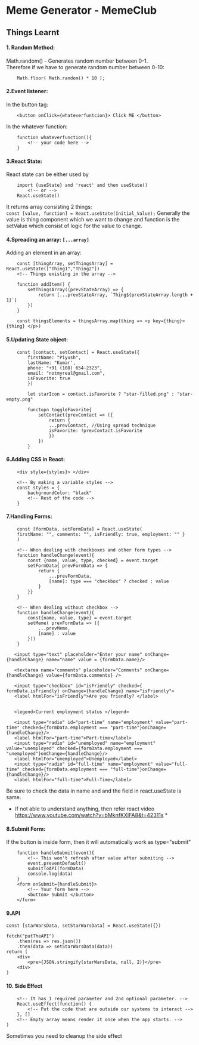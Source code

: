 # Meme Generator - MemeClub
##  Things Learnt 

#### 1. Random Method:
Math.random() - Generates random number between 0-1. </br>
Therefore if we have to generate random number between 0-10: </br>
```
    Math.floor( Math.random() * 10 );
```
        
    

#### 2.Event listener:
In the button tag: 
```
    <button onClick={whateverfuntcion}> Click ME </button>
```
In the whatever function: 
```
    function whateverfunction(){
        <!-- your code here -->
    }
```
    

#### 3.React State:
React state can be either used by
```
    import {useState} and 'react' and then useState()
        <!-- or -->
    React.useState()
```        
It returns array consisting 2 things: </br>
```const [value, function] = React.useState(Initial_Value);```
Generally the value is thing component which we want to change and function is the setValue which consist of logic for the value to change.

#### 4.Spreading an array: ```[...array]```
Adding an element in an array:
```
    const [thingArray, setThingsArray] = React.useState(["Thing1","Thing2"]) 
    <!-- Things existing in the array -->
```
```
    function addItem() {
        setThingsArray((prevStateArray) => {
            return [...prevStateArray, `Thing${prevStateArray.length + 1}`]
        })
    }
```
```
    const thingsElements = thingsArray.map(thing => <p key={thing}> {thing} </p>)
```

#### 5.Updating State object: 
```
    const [contact, setContact] = React.useState({
        firstName: "Piyush",
        lastName: "Kumar',
        phone: "+91 (108) 654-2323",
        email: "notmyreal@gmail.com",
        isFavorite: true
        })

        let starIcon = contact.isFavorite ? "star-filled.png" : "star-empty.png"

        functopn toggleFavorite{
            setContact(prevContact => ({
                return {
                ...prevContact, //Using spread technique
                isFavorite: !prevContact.isFavorite
                })
            })
        }
```

#### 6.Adding CSS in React:
```
    <div style={styles}> </div>

    <!-- By making a variable styles -->
    const styles = {
        backgroundColor: "black"
        <!-- Rest of the code -->
    }
```

#### 7.Handling Forms:
``` 
    const [formData, setFormData] = React.useState(
    firstName: "", comments: "", isFriendly: true, employment: "" }
    )

    <!-- When dealing with checkboxes and other form types -->
    function handleChange(event){
        const {name, value, type, checked} = event.target
        setFormData{ prevFormData => {
            return { 
                ...prevFormData,
                [name]: type === "checkbox" ? checked : value
            }
        }}
    }

    <!-- When dealing without checkbox -->
    function handleChange(event){
        const{name, value, type} = event.target
        setMeme( prevFormData => ({
            ...prevMeme,
            [name] : value
        }))
    }
```
 ```
    <input type="text" placeholder="Enter your name" onChange={handleChange} name="name" value = {formData.name}/>

    <textarea name="comments" placeholder="Comments" onChange={handleChange} value={formData.comments} />

    <input type="checkbox" id="isFriendly" checked={ formData.isFriendly} onChange={handleChange} name="isFriendly">
    <label htmlFor="isFriendly">Are you friendly? </label>


    <legend>Current employment status </legend>

    <input type="radio" id="part-time" name="employment" value="part-time" checked={formData.employment === "part-time"}onChange={handleChange}/>
    <label htmlFor="part-time">Part-time</label>
    <input type="radio" id="unemployed" name="employment" value="unemployed" checked={formData.employment === "unemployed"}onChange={handleChange}/>
    <label htmlFor="unemployed">Unemployed</label>
    <input type="radio" id="full-time" name="employment" value="full-time" checked={formData.employment === "full-time"}onChange={handleChange}/>
    <label htmlFor="full-time">Full-Time</label>
```
Be sure to check the data in name and and the field in react.useState is same.
* If not able to understand anything, then refer react video https://www.youtube.com/watch?v=bMknfKXIFA8&t=42311s *

#### 8.Submit Form:
If the button is inside form, then it will automatically work as type="submit"
```
    function handleSubmit(event){
        <!-- This won't refresh after value after submiting -->
        event.preventDefault()
        submitToAPI(formData)
        console.log(data)
    }
    <form onSubmit={handleSubmit}>
        <!-- Your form here -->
        <button> Submit </button>
    </form>
```
#### 9.API

```
const [starWarsData, setStarWarsData] = React.useState({})

fetch("putTheAPI")
    .then(res => res.json())
    .then(data => setStarWarsData(data))
return (
    <div>
        <pre>{JSON.stringify(starWarsData, null, 2)}</pre>
    <div>
)
```  
#### 10. Side Effect
```React.useEffect()
    <!-- It has 1 required parameter and 2nd optional parameter. -->
    React.useEffect(function() {
        <!-- Put the code that are outside our systems to interact -->
    }, []
    <!-- Empty array means render it once when the app starts. -->
)
```
Sometimes you need to cleanup the side effect